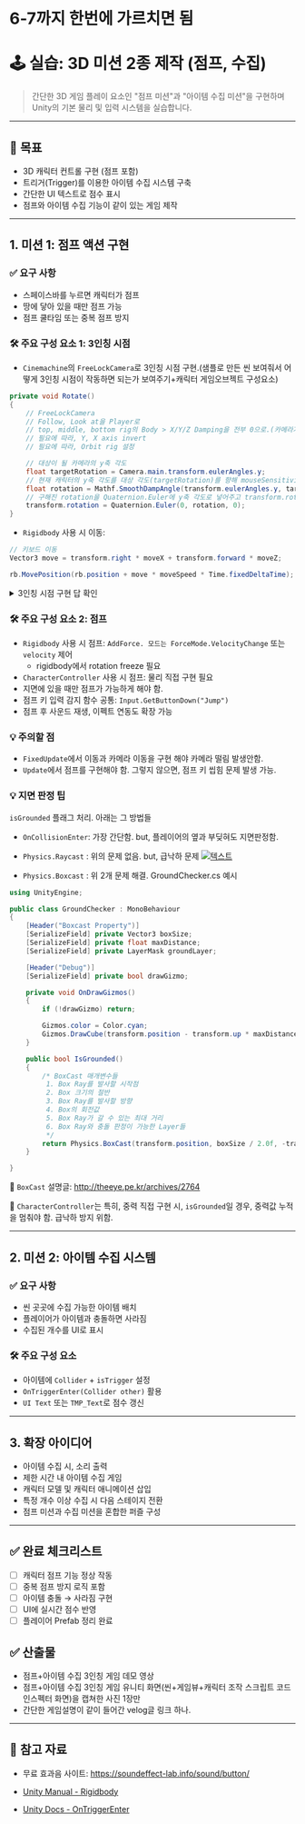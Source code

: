 # 6-7까지 한번에 가르치면 됨

# 🕹️ 실습: 3D 미션 2종 제작 (점프, 수집)

> 간단한 3D 게임 플레이 요소인 "점프 미션"과 "아이템 수집 미션"을 구현하며 Unity의 기본 물리 및 입력 시스템을 실습합니다.

---

## 🎯 목표

- 3D 캐릭터 컨트롤 구현 (점프 포함)
- 트리거(Trigger)를 이용한 아이템 수집 시스템 구축
- 간단한 UI 텍스트로 점수 표시
- 점프와 아이템 수집 기능이 같이 있는 게임 제작
---

## 1. 미션 1: 점프 액션 구현

### ✅ 요구 사항

- 스페이스바를 누르면 캐릭터가 점프
- 땅에 닿아 있을 때만 점프 가능
- 점프 쿨타임 또는 중복 점프 방지


### 🛠️ 주요 구성 요소 1: 3인칭 시점

- `Cinemachine`의 `FreeLockCamera`로 3인칭 시점 구현.(샘플로 만든 씬 보여줘서 어떻게 3인칭 시점이 작동하면 되는가 보여주기+캐릭터 게임오브젝트 구성요소)
```csharp
private void Rotate()
{
    // FreeLockCamera
    // Follow, Look at을 Player로
    // top, middle, bottom rig의 Body > X/Y/Z Damping을 전부 0으로.(카메라가 늦게 따라가는거 방지)
    // 필요에 따라, Y, X axis invert
    // 필요에 따라, Orbit rig 설정

    // 대상이 될 카메라의 y축 각도
    float targetRotation = Camera.main.transform.eulerAngles.y;
    // 현재 캐릭터의 y축 각도를 대상 각도(targetRotation)를 향해 mouseSensitivity 속도로 회전시켜준다.
    float rotation = Mathf.SmoothDampAngle(transform.eulerAngles.y, targetRotation, ref rotationVelocity, 1/mouseSensitivity);
    // 구해진 rotation을 Quaternion.Euler에 y축 각도로 넣어주고 transform.rotation에 적용
    transform.rotation = Quaternion.Euler(0, rotation, 0);
}
```
- `Rigidbody` 사용 시 이동:
```csharp
// 키보드 이동
Vector3 move = transform.right * moveX + transform.forward * moveZ;

rb.MovePosition(rb.position + move * moveSpeed * Time.fixedDeltaTime);
```

<details>
<summary>3인칭 시점 구현 답 확인</summary>

```csharp
//FixedUpdate 내부의 3인칭 시점 구현 답
// 키보드 이동
Vector3 move = transform.right * moveX + transform.forward * moveZ;

rb.MovePosition(rb.position + move * moveSpeed * Time.fixedDeltaTime);

if (move != Vector3.zero)
{
    Rotate();
    Quaternion moveRotation = Quaternion.LookRotation(move);
    childObj.transform.rotation = moveRotation;
}
```

</details>


### 🛠️ 주요 구성 요소 2: 점프
- `Rigidbody` 사용 시 점프: `AddForce. 모드는 ForceMode.VelocityChange` 또는 `velocity` 제어
    - rigidbody에서 rotation freeze 필요
- `CharacterController` 사용 시 점프: 물리 직접 구현 필요
- 지면에 있을 때만 점프가 가능하게 해야 함.
- 점프 키 입력 감지 함수 공통: `Input.GetButtonDown("Jump")`
- 점프 후 사운드 재생, 이펙트 연동도 확장 가능

### 💡 주의할 점
- `FixedUpdate`에서 이동과 카메라 이동을 구현 해야 카메라 떨림 발생안함.
- `Update`에서 점프를 구현해야 함. 그렇지 않으면, 점프 키 씹힘 문제 발생 가능.

### 💡 지면 판정 팁
`isGrounded` 플래그 처리. 아래는 그 방법들
- `OnCollisionEnter`: 가장 간단함. but, 플레이어의 옆과 부딪혀도 지면판정함.
- `Physics.Raycast` : 위의 문제 없음. but, 급낙하 문제
[ ![텍스트](https://velog.velcdn.com/images/nagi0101/post/d2bb6519-dc90-4a91-9b1c-d8fc8d6b646c/image.png) ]( https://velog.velcdn.com/images/nagi0101/post/d2bb6519-dc90-4a91-9b1c-d8fc8d6b646c/image.png )

- `Physics.Boxcast` : 위 2개 문제 해결. GroundChecker.cs 예시
```csharp
using UnityEngine;

public class GroundChecker : MonoBehaviour
{
    [Header("Boxcast Property")]
    [SerializeField] private Vector3 boxSize;
    [SerializeField] private float maxDistance;
    [SerializeField] private LayerMask groundLayer;

    [Header("Debug")]
    [SerializeField] private bool drawGizmo;

    private void OnDrawGizmos()
    {
        if (!drawGizmo) return;

        Gizmos.color = Color.cyan;
        Gizmos.DrawCube(transform.position - transform.up * maxDistance, boxSize);
    }

    public bool IsGrounded()
    {
        /* BoxCast 매개변수들
         1. Box Ray를 발사할 시작점
         2. Box 크기의 절반
         3. Box Ray를 발사할 방향
         4. Box의 회전값
         5. Box Ray가 갈 수 있는 최대 거리
         6. Box Ray와 충돌 판정이 가능한 Layer들   
         */
        return Physics.BoxCast(transform.position, boxSize / 2.0f, -transform.up, transform.rotation, maxDistance, groundLayer);
    }

}
```
🎯 `BoxCast` 설명글: http://theeye.pe.kr/archives/2764

🎯 `CharacterController`는 특히, 중력 직접 구현 시, `isGrounded`일 경우, 중력값 누적을 멈춰야 함. 급낙하 방지 위함. 

---

## 2. 미션 2: 아이템 수집 시스템

### ✅ 요구 사항

- 씬 곳곳에 수집 가능한 아이템 배치
- 플레이어가 아이템과 충돌하면 사라짐
- 수집된 개수를 UI로 표시

### 🛠️ 주요 구성 요소

- 아이템에 `Collider` + `isTrigger` 설정
- `OnTriggerEnter(Collider other)` 활용
- `UI Text` 또는 `TMP_Text`로 점수 갱신

---

## 3. 확장 아이디어

- 아이템 수집 시, 소리 출력
- 제한 시간 내 아이템 수집 게임
- 캐릭터 모델 및 캐릭터 애니메이션 삽입
- 특정 개수 이상 수집 시 다음 스테이지 전환
- 점프 미션과 수집 미션을 혼합한 퍼즐 구성

---

## ✅ 완료 체크리스트

- [ ] 캐릭터 점프 기능 정상 작동
- [ ] 중복 점프 방지 로직 포함
- [ ] 아이템 충돌 → 사라짐 구현
- [ ] UI에 실시간 점수 반영
- [ ] 플레이어 Prefab 정리 완료

## ✅ 산출물
- 점프+아이템 수집 3인칭 게임 데모 영상
- 점프+아이템 수집 3인칭 게임 유니티 화면(씬+게임뷰+캐릭터 조작 스크립트 코드 인스펙터 화면)을 캡쳐한 사진 1장만
- 간단한 게임설명이 같이 들어간 velog글 링크 하나.

---

## 🔗 참고 자료
- 무료 효과음 사이트: https://soundeffect-lab.info/sound/button/

- [Unity Manual - Rigidbody](https://docs.unity3d.com/Manual/class-Rigidbody.html)
- [Unity Docs - OnTriggerEnter](https://docs.unity3d.com/ScriptReference/Collider.OnTriggerEnter.html)
